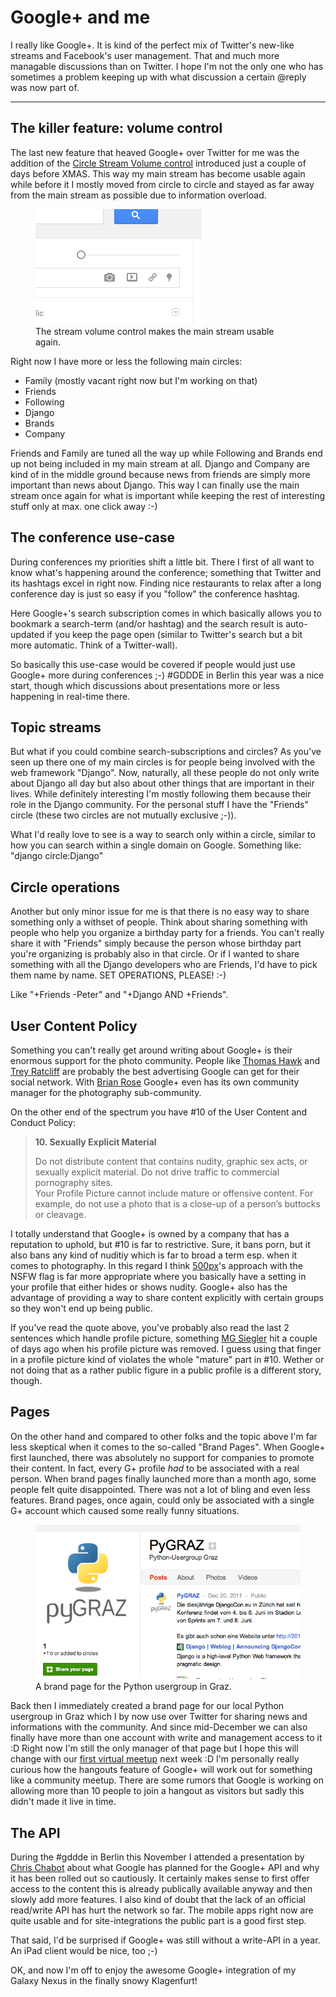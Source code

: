 # Google+ and me

I really like Google+. It is kind of the perfect mix of Twitter's new-like streams and Facebook's user management. That and much more managable discussions than on Twitter. I hope I'm not the only one who has sometimes a problem keeping up with what discussion a certain @reply was now part of.

--------------

## The killer feature: volume control

The last new feature that heaved Google+ over Twitter for me was the addition of the [Circle Stream Volume control][volume] introduced just a couple of days before XMAS. This way my main stream has become usable again while before it I mostly moved from circle to circle and stayed as far away from the main stream as possible due to information overload.

<figure><img src="throttle.png" alt="" />
<figcaption>The stream volume control makes the main stream usable again.</figcaption></figure>

Right now I have more or less the following main circles:

* Family (mostly vacant right now but I'm working on that)
* Friends
* Following
* Django
* Brands
* Company

Friends and Family are tuned all the way up while Following and Brands end up not being included in my main stream at all. Django and Company are kind of in the middle ground because news from friends are simply more important than news about Django. This way I can finally use the main stream once again for what is important while keeping the rest of interesting stuff only at max. one click away :-)

## The conference use-case

During conferences my priorities shift a little bit. There I first of all want to know what's happening around the conference; something that Twitter and its hashtags excel in right now. Finding nice restaurants to relax after a long conference day is just so easy if you "follow" the conference hashtag.

Here Google+'s search subscription comes in which basically allows you to bookmark a search-term (and/or hashtag) and the search result is auto-updated if you keep the page open (similar to Twitter's search but a bit more automatic. Think of a Twitter-wall).

So basically this use-case would be covered if people would just use Google+ more during conferences ;-) #GDDDE in Berlin this year was a nice start, though which discussions about presentations more or less happening in real-time there.

## Topic streams

But what if you could combine search-subscriptions and circles? As you've seen up there one of my main circles is for people being involved with the web framework "Django". Now, naturally, all these people do not only write about Django all day but also about other things that are important in their lives. While definitely interesting I'm mostly following them because their role in the Django community. For the personal stuff I have the "Friends" circle (these two circles are not mutually exclusive ;-)).

What I'd really love to see is a way to search only within a circle, similar to how you can search within a single domain on Google. Something like: "django circle:Django"

## Circle operations

Another but only minor issue for me is that there is no easy way to share something only a withset of people. Think about sharing something with people who help you organize a birthday party for a friends. You can't really share it with "Friends" simply because the person whose birthday part you're organizing is probably also in that circle. Or if I wanted to share something with all the Django developers who are Friends, I'd have to pick them name by name. SET OPERATIONS, PLEASE! :-)

Like "+Friends -Peter" and "+Django AND +Friends".

## User Content Policy

Something you can't really get around writing about Google+ is their enormous support for the photo community. People like [Thomas Hawk][hawk] and [Trey Ratcliff][trey] are probably the best advertising Google can get for their social network. With [Brian Rose][rose] Google+ even has its own community manager for the photography sub-community.

On the other end of the spectrum you have #10 of the User Content and Conduct Policy:

<blockquote><strong>10. Sexually Explicit Material</strong>

<p>Do not distribute content that contains nudity, graphic sex acts, or sexually explicit material. Do not drive traffic to commercial pornography sites.<br />
Your Profile Picture cannot include mature or offensive content. For example, do not use a photo that is a close-up of a person’s buttocks or cleavage.</p></blockquote>

I totally understand that Google+ is owned by a company that has a reputation to uphold, but #10 is far to restrictive. Sure, it bans porn, but it also bans any kind of nuditiy which is far to broad a term esp. when it comes to photography. In this regard I think [500px][500px]'s approach with the NSFW flag is far more appropriate where you basically have a setting in your profile that either hides or shows nudity. Google+ also has the advantage of providing a way to share content explicitly with certain groups so they won't end up being public.

If you've read the quote above, you've probably also read the last 2 sentences which handle profile picture, something [MG Siegler][siegler] hit a couple of days ago when his profile picture was removed. I guess using that finger in a profile picture kind of violates the whole "mature" part in #10. Wether or not doing that as a rather public figure in a public profile is a different story, though.

## Pages

On the other hand and compared to other folks and the topic above I'm far less skeptical when it comes to the so-called "Brand Pages". When Google+ first launched, there was absolutely no support for companies to promote their content. In fact, every G+ profile *had* to be associated with a real person. When brand pages finally launched more than a month ago, some people felt quite disappointed. There was not a lot of bling and even less features. Brand pages, once again, could only be associated with a single G+ account which caused some really funny situations.

<figure>
	<img src="brandpage.png" alt="" />
	<figcaption>A brand page for the Python usergroup in Graz.</figcaption>
</figure>

Back then I immediately created a brand page for our local Python usergroup in Graz which I by now use over Twitter for sharing news and informations with the community. And since mid-December we can also finally have more than one account with write and management access to it :D Right now I'm still the only manager of that page but I hope this will change with our [first virtual meetup][pygrazhangout] next week :D I'm personally really curious how the hangouts feature of Google+ will work out for something like a community meetup. There are some rumors that Google is working on allowing more than 10 people to join a hangout as visitors but sadly this didn't made it live in time.

## The API

During the #gddde in Berlin this November I attended a presentation by [Chris Chabot][chabot] about what Google has planned for the Google+ API and why it has been rolled out so cautiously. It certainly makes sense to first offer access to the content this is already publically available anyway and then slowly add more features. I also kind of doubt that the lack of an official read/write API has hurt the network so far. The mobile apps right now are quite usable and for site-integrations the public part is a good first step.

That said, I'd be surprised if Google+ was still without a write-API in a year. An iPad client would be nice, too ;-)

OK, and now I'm off to enjoy the awesome Google+ integration of my Galaxy Nexus in the finally snowy Klagenfurt!


[volume]: http://googleblog.blogspot.com/2011/12/google-few-big-improvements-before-new.html
[hawk]: https://plus.google.com/u/0/104987932455782713675/posts
[trey]: https://plus.google.com/u/0/105237212888595777019/posts
[rose]: https://plus.google.com/113686253941057080055/posts
[siegler]: http://parislemon.com/post/14907295522/dear-google
[500px]: http://500px.com
[pygrazhangout]: https://plus.google.com/u/0/101185345132127945047/posts/Sv39uKcxds6
[chabot]: https://plus.google.com/u/0/108189587050871927619/posts